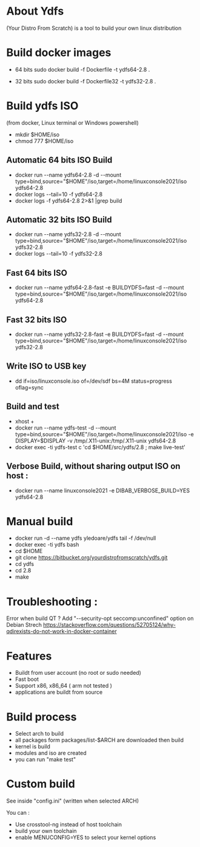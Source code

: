 # About Ydfs

(Your Distro From Scratch) is a tool to build your own linux distribution 

# Build docker images

* 64 bits
sudo docker build -f Dockerfile -t ydfs64-2.8 .

* 32 bits
sudo docker build -f Dockerfile32 -t ydfs32-2.8 .

# Build ydfs ISO

(from docker, Linux terminal or Windows powershell)

* mkdir $HOME/iso
* chmod 777 $HOME/iso

## Automatic 64 bits ISO Build

* docker run --name ydfs64-2.8 -d --mount type=bind,source="$HOME"/iso,target=/home/linuxconsole2021/iso ydfs64-2.8
* docker logs --tail=10 -f ydfs64-2.8
* docker logs -f ydfs64-2.8 2>&1 |grep build

## Automatic 32 bits ISO Build

* docker run --name ydfs32-2.8 -d --mount type=bind,source="$HOME"/iso,target=/home/linuxconsole2021/iso  ydfs32-2.8
* docker logs --tail=10 -f ydfs32-2.8

## Fast 64 bits ISO

* docker run --name ydfs64-2.8-fast -e BUILDYDFS=fast -d --mount type=bind,source="$HOME"/iso,target=/home/linuxconsole2021/iso  ydfs64-2.8

## Fast 32 bits ISO

* docker run --name ydfs32-2.8-fast -e BUILDYDFS=fast -d --mount type=bind,source="$HOME"/iso,target=/home/linuxconsole2021/iso  ydfs32-2.8

## Write ISO to USB key

* dd if=iso/linuxconsole.iso of=/dev/sdf bs=4M status=progress oflag=sync

## Build and test

* xhost +
* docker run --name ydfs-test -d --mount type=bind,source="$HOME"/iso,target=/home/linuxconsole2021/iso -e DISPLAY=$DISPLAY -v /tmp/.X11-unix:/tmp/.X11-unix  ydfs64-2.8 
* docker exec -ti ydfs-test c 'cd $HOME/src/ydfs/2.8 ; make live-test'

## Verbose Build, without sharing output ISO on host :

* docker run --name linuxconsole2021 -e DIBAB_VERBOSE_BUILD=YES ydfs64-2.8

# Manual build

* docker run -d --name ydfs yledoare/ydfs tail -f /dev/null 
* docker exec -ti ydfs bash
* cd $HOME
* git clone https://bitbucket.org/yourdistrofromscratch/ydfs.git
* cd ydfs
* cd 2.8
* make 

# Troubleshooting :

Error when build QT ?
Add "--security-opt seccomp:unconfined" option on Debian Strech
https://stackoverflow.com/questions/52705124/why-qdirexists-do-not-work-in-docker-container

# Features 

* Buildt from user account (no root or sudo needed)
* Fast boot
* Support x86, x86_64 ( arm not tested )
* applications are buildt from source

# Build process 
* Select arch to build
* all packages form packages/list-$ARCH are downloaded then build
* kernel is build
* modules and iso are created
* you can run "make test"

# Custom build

See inside "config.ini" (written when selected ARCH)

You can :

  * Use crosstool-ng instead of host toolchain
  * build your own toolchain
  * enable MENUCONFIG=YES to select your kernel options
